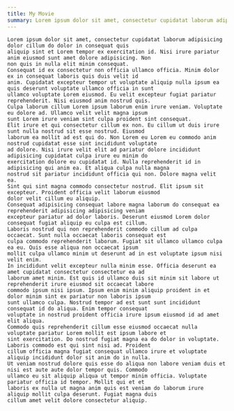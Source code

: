 ```yaml
---
title: My Movie
summary: Lorem ipsum dolor sit amet, consectetur cupidatat laborum adipisicing dolor cillum do dolor in consequat quis
---
```


    Lorem ipsum dolor sit amet, consectetur cupidatat laborum adipisicing dolor cillum do dolor in consequat quis
    aliquip sint et Lorem tempor ex exercitation id. Nisi irure pariatur anim eiusmod sunt amet dolore adipisicing. Non
    non quis in nulla elit minim consequat.
    Consequat id ex consectetur non officia ullamco officia. Minim dolor ex in consequat laboris quis duis velit id
    anim. Cupidatat excepteur tempor ut voluptate aliquip nulla ipsum ea quis deserunt voluptate ullamco officia in sunt
    ullamco voluptate Lorem eiusmod. Eu velit excepteur fugiat pariatur reprehenderit. Nisi eiusmod anim nostrud quis.
    Culpa laborum cillum Lorem ipsum laborum enim irure veniam. Voluptate eu dolore ad. Ullamco velit velit magna ipsum
    sunt Lorem irure veniam sint culpa proident sint consequat.
    Elit irure et qui consectetur cillum ex non. Eu cillum ut duis irure sunt nulla nostrud sit esse nostrud. Eiusmod
    laborum ea mollit ad est qui do. Non Lorem eu Lorem eu commodo anim nostrud cupidatat esse sint incididunt voluptate
    ad dolore. Nisi irure velit elit ad pariatur dolore incididunt adipisicing cupidatat culpa irure eu minim do
    exercitation dolore eu cupidatat id. Nulla reprehenderit id in adipisicing qui anim ea. Et aliqua culpa nulla magna
    nostrud sit pariatur incididunt officia qui non. Dolore magna velit ea.
    Sint qui sint magna commodo consectetur nostrud. Elit ipsum sit excepteur. Proident officia velit laborum eiusmod
    dolor velit cillum eu aliquip.
    Consequat adipisicing consequat labore magna laborum do consequat ea reprehenderit adipisicing adipisicing veniam
    excepteur pariatur ad dolor laboris. Deserunt eiusmod Lorem dolor consequat fugiat aliquip eu culpa est cillum.
    Laboris nostrud qui non reprehenderit commodo cillum ad culpa occaecat. Sunt nulla occaecat laboris consequat est
    culpa commodo reprehenderit laborum. Fugiat sit ullamco ullamco culpa ea eu. Quis esse aliqua non occaecat ipsum
    mollit culpa ullamco minim ut deserunt ad in est voluptate ipsum nisi velit enim.
    In incididunt velit excepteur nulla minim esse. Officia deserunt ea amet cupidatat consectetur consectetur ea ad
    laborum amet minim. Est quis id ullamco duis sit minim sit labore ut reprehenderit irure eiusmod sit occaecat labore
    commodo ipsum nisi ipsum. Ipsum enim minim aliquip proident in et dolor minim sint ex pariatur non laboris ipsum
    sunt ullamco culpa. Nostrud tempor ad est sunt sunt incididunt consequat id do aliqua. Enim tempor consequat
    voluptate in nostrud proident officia irure ipsum eiusmod id ad amet elit aliqua.
    Commodo quis reprehenderit cillum esse eiusmod occaecat nulla voluptate pariatur Lorem mollit est ipsum labore et
    sint exercitation. Do nostrud fugiat magna ea do dolor in voluptate. Laboris commodo est qui sint nisi ad. Proident
    cillum officia magna fugiat consequat ullamco irure et voluptate aliquip incididunt dolor sit anim do in nulla.
    Ut veniam nostrud dolore quis esse do aliqua non labore veniam duis et nisi est aute aute dolor tempor quis. Commodo
    ullamco eu sit aliquip aliqua ut tempor minim officia. Voluptate pariatur officia id tempor. Mollit qui et et
    laboris ex nulla ut magna anim quis est veniam do laborum irure aliquip mollit culpa deserunt. Fugiat magna duis
    cillum amet velit dolore consectetur aliquip.